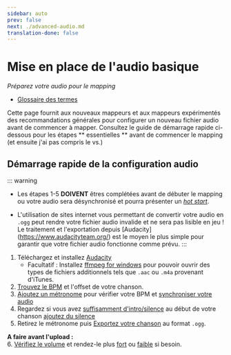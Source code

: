 ```yaml
---
sidebar: auto
prev: false
next: ./advanced-audio.md
translation-done: false
---
```

# Mise en place de l'audio basique
_Préparez votre audio pour le mapping_

* [Glossaire des termes](/mapping/glossary.md)

Cette page fournit aux nouveaux mappeurs et aux mappeurs expérimentés des recommandations générales pour configurer un nouveau fichier audio avant de commencer à mapper. Consultez le guide de démarrage rapide ci-dessous pour les étapes ** essentielles ** avant de commencer le mapping (et ensuite j'ai pas compris le vs.)

## Démarrage rapide de la configuration audio
::: warning
* Les étapes 1-5 **DOIVENT** êtres complétées avant de débuter le mapping ou votre audio sera désynchronisé et pourra présenter un [*hot start*](./glossary.html#h).

* L'utilisation de sites internet vous permettant de convertir votre audio en `.ogg` peut rendre votre fichier audio invalide et ne sera pas lisible en jeu ! Le traitement et l'exportation depuis [Audacity] (https://www.audacityteam.org/) est le moyen le plus simple pour garantir que votre fichier audio fonctionne comme prévu.
:::
1. Téléchargez et installez [Audacity](https://www.audacityteam.org/)
	* Facultatif : Installez [ffmpeg for windows](https://manual.audacityteam.org/man/installing_ffmpeg_for_windows.html) pour pouvoir ouvrir des types de fichiers additionnels tels que `.aac` ou `.m4a` provenant d'iTunes.
2. [Trouvez le BPM](./basic-audio.html#finding-the-bpm) et l'offset de votre chanson.
3. [Ajoutez un métronome](./basic-audio.html#add-a-click-track) pour vérifier votre BPM et [synchroniser votre audio](./basic-audio.html#sync-the-song-to-the-beat)
4. Regardez si vous avez [suffisamment d'intro/silence](./basic-audio.html#plan-your-first-note) au début de votre chanson [ajoutez du silence](./basic-audio.html#add-silence)
5. Retirez le métronome puis [Exportez votre chanson](./basic-audio.html#exporting) au format `.ogg`.

**A faire avant l'upload :**  
6. [Vérifiez le volume](./basic-audio.html#check-song-volume) et rendez-le plus [fort](./basic-audio.html#making-your-song-louder) ou [faible](./basic-audio.html#making-your-song-softer) si besoin.
